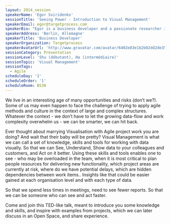 ```yaml
---
layout: 2014_session
speakerName: 'Egor Sviridenko'
sessionTitle: 'Seeing Power - Introduction to Visual Management'
speakerEmail: egor@targetprocess.com
speakerBio: "Egor is a business developer and a passionate researcher in information visualisation.\nHe developed for 10 years product and marketing strategies for several software companies in Europe. Stepping out of IT for 2 years he was a master of tea ceremonies at his own tea-house in Berlin. By chance he discovered that not all software companies are run by command and control and rigid planning. He joined targetprocess - an active software innovator in visual project management, and immersed straight into the epicenter of Lean and Agile ideas and project experience. \nHe is now one of enthusiasts of data visualisation and an active member of several European agile communities and user groups."
speakerAddress: 'Berlin, Allemagne'
speakerTitle: 'Business Developer'
speakerOrganization: Targetprocess
speakerAvatarUrl: 'http://www.gravatar.com/avatar/6402e83e1b2b02dd2de35d5ac70c4a2a?size=200&default=mm'
sessionCategory: Présentation
sessionLevel: 'Shu (débutant), Ha (intermédiaire)'
sessionTopic: 'Visual Management'
sessionTags:
  - Agile
scheduleDay: '2'
scheduleOrder: '1'
scheduleRoom: BS30
---
```


We live in an interesting age of many opportunities and risks (don’t we?). Some of us may even happen to face the challenge of trying to apply agile methods and culture in the context of large and complex structures. Whatever the context - we don’t have to let the growing data-flow and work complexity overwhelm us - we can be smarter, we can hit back. 

Ever thought about marrying Visualisation with Agile project work you are doing? And wait that their baby will be pretty? Visual Management is what we can call a set of knowledge, skills and tools for working with data visually. So that we can See, Understand, Show data to your colleagues and customers, and Act on it better. Using these skills and tools enables one to see - who may be overloaded in the team, when it is most critical to plan people resources for delivering new functionality, which project areas are currently at risk, where do we have potential delays, which are hidden dependencies between work items.. Insights like that could be easier gained at each organisation level and with each type of data.

So that we spend less times in meetings, need to see fewer reports. So that we can be someone who can see and act faster.

Come and join this TED-like talk, meant to introduce you some knowledge and skills, and inspire with examples from projects, which we can later discuss in an Open Space, and share experience.
